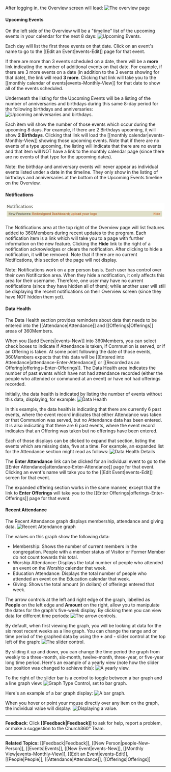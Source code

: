 After logging in, the Overview screen will load: ![The
overview page](images/Overview_Details_01.JPG "The overview page")

#### Upcoming Events

On the left side of the Overview will be a "timeline" list of the
upcoming events in your calendar for the next 8 days: ![Upcoming
Events.](images/Overview_Details_02.JPG "Upcoming Events.")

Each day will list the first three events on that date. Click on an
event's name to go to the [[Edit an Event|events-Edit]] page for that
event.

If there are more than 3 events scheduled on a date, there will be a
**more** link indicating the number of additional events on that date.
For example, if there are 3 more events on a date (in addition to the 3
events showing for that date), the link will read **3 more**. Clicking
that link will take you to the [[monthly calendar of
events|events-Monthly-View]] for that date to show all of the
events scheduled.

Underneath the listing for the Upcoming Events will be a listing of the
number of anniversaries and birthdays during this same 8-day period for
the following birthdays and anniversaries: ![Upcoming anniversaries and
birthdays.](images/Overview_Details_03.JPG "Upcoming anniversaries and birthdays.")

Each item will show the number of those events which occur during the
upcoming 8 days. For example, if there are 2 Birthdays upcoming, it will
show **2 Birthdays**. Clicking that link will load the [[monthly
calendar|events-Monthly-View]] showing those upcoming events. Note
that if there are no events of a type upcoming, the listing will
indicate that there are no events and that item will NOT have a link to
the monthly calendar page (since there are no events of that type for
the upcoming dates).

Note: the birthday and anniversary events will never appear as
individual events listed under a date in the timeline. They only show in
the listing of birthdays and anniversaries at the bottom of the Upcoming
Events timeline on the Overview.

#### Notifications

![Notifications](images/Overview_Details_04.JPG "Notifications")

The Notifications area at the top right of the Overview page will list
features added to 360Members during recent updates to the program. Each
notification item is a link which will take you to a page with further
information on the new feature. Clicking the **Hide** link to the right
of a notification acknowledges or clears the notification. After
clicking to hide a notification, it will be removed. Note that if there
are no current Notifications, this section of the page will not display.

Note: Notifications work on a per person basis. Each user has control
over their own Notification area. When they hide a notification, it only
affects this area for their username. Therefore, one user may have no
current notifications (since they have hidden all of them); while
another user will still be displaying the recent notifications on their
Overview screen (since they have NOT hidden them yet).

#### Data Health

The Data Health section provides reminders about data that needs to be
entered into the [[Attendance|Attendance]] and [[Offerings|Offerings]] areas of 360Members.

When you [[add Events|events-New]] into 360Members, you can select
check boxes to indicate if Attendance is taken, if Communion is served,
or if an Offering is taken. At some point following the date of those
events, 360Members expects that this data will be [[Entered into
Attendance|attendance-Enter-Attendance]] or [[Recorded as an
Offering|offerings-Enter-Offerings]]. The Data Health area
indicates the number of past events which have not had attendance
recorded (either the people who attended or communed at an event) or
have not had offerings recorded.

Initially, the data health is indicated by listing the number of events
without this data, displaying, for example: ![Data
Health](images/Overview_Details_05.JPG "Data Health")

In this example, the data health is indicating that there are currently
6 past events, where the event record indicates that either Attendance
was taken or that Communion was served, but no Attendance data has been
entered. It is also indicating that there are 6 past events, where the
event record indicates that an Offering was taken but no offerings have
been entered.

Each of those displays can be clicked to expand that section, listing
the events which are missing data, five at a time. For example, an
expanded list for the Attendance section might read as follows: ![Data
Health Details](images/Overview_Details_06.JPG "Data Health Details")

The **Enter Attendance** link can be clicked for an individual event to
go to the [[Enter Attendance|attendance-Enter-Attendance]] page for
that event. Clicking an event's name will take you to the [[Edit
Event|events-Edit]] screen for that event.

The expanded offering section works in the same manner, except that the
link to **Enter Offerings** will take you to the [[Enter
Offerings|offerings-Enter-Offerings]] page for that event.

#### Recent Attendance

The Recent Attendance graph displays membership, attendance and giving
data. ![Recent Attendance
graph](images/Overview_Details_07.JPG "Recent Attendance graph")

The values on this graph show the following data:

-   Membership: Shows the number of current members in the congregation.
    People with a member status of Visitor or Former Member do not count
    towards this total.
-   Worship Attendance: Displays the total number of people who attended
    an event on the Worship calendar that week.
-   Education Attendance: Displays the total number of people who
    attended an event on the Education calendar that week.
-   Giving: Shows the total amount (in dollars) of offerings entered
    that week.

The arrow controls at the left and right edge of the graph, labelled as
**People** on the left edge and **Amount** on the right, allow you to
manipulate the dates for the graph's five-week display. By clicking them
you can view data for different time periods: ![The arrow
controls.](images/Overview_Details_08.JPG "The arrow controls.")

By default, when first viewing the graph, you will be looking at data
for the six most recent weeks as a line graph. You can change the range
and or time period of the graphed data by using the **+** and **-**
slider control at the top left of the graph: ![The slider
control.](images/Overview_Details_09.JPG "The slider control.")

By sliding it up and down, you can change the time period the graph from
weekly to a three-month, six-month, twelve-month, three-year, or
five-year long time period. Here's an example of a yearly view (note how
the slider bar position was changed to achieve this): ![A yearly
view.](images/Overview_Details_10.JPG "A yearly view.")

To the right of the slider bar is a control to toggle between a bar
graph and a line graph view: ![Graph Type Control, set to bar
graph.](images/Overview_Details_11.JPG "Graph Type Control, set to bar graph.")

Here's an example of a bar graph display: ![A bar
graph.](images/Overview_Details_12.JPG "A bar graph.")

When you hover or point your mouse directly over any item on the graph,
the individual value will display: ![Displaying a
value.](images/Overview_Details_13.JPG "Displaying a value.")

* * * * *

**Feedback**: Click **[[Feedback|Feedback]]** to ask for help, report a problem, or
make a suggestion to the Church360° Team.

* * * * *

**Related Topics:** [[Feedback|Feedback]], [[New Person|people-New-Person]],
[[Events|Events]], [[New Event|events-New]], [[Monthly
View|events-Monthly-View]], [[Edit an Event|events-Edit]],
[[People|People]], [[Attendance|Attendance]], [[Offerings|Offerings]]

* * * * *
